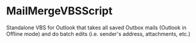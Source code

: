 # MailMergeVBSScript
Standalone VBS for Outlook that takes all saved Outbox mails (Outlook in Offline mode) and do batch edits (i.e. sender's address, attachments, etc.)

